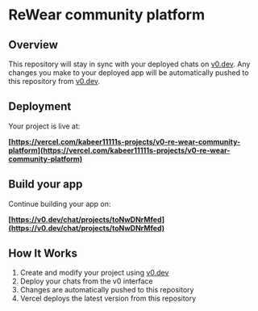 # ReWear community platform

## Overview

This repository will stay in sync with your deployed chats on [v0.dev](https://v0.dev).
Any changes you make to your deployed app will be automatically pushed to this repository from [v0.dev](https://v0.dev).

## Deployment

Your project is live at:

**[https://vercel.com/kabeer11111s-projects/v0-re-wear-community-platform](https://vercel.com/kabeer11111s-projects/v0-re-wear-community-platform)**

## Build your app

Continue building your app on:

**[https://v0.dev/chat/projects/toNwDNrMfed](https://v0.dev/chat/projects/toNwDNrMfed)**

## How It Works

1. Create and modify your project using [v0.dev](https://v0.dev)
2. Deploy your chats from the v0 interface
3. Changes are automatically pushed to this repository
4. Vercel deploys the latest version from this repository
